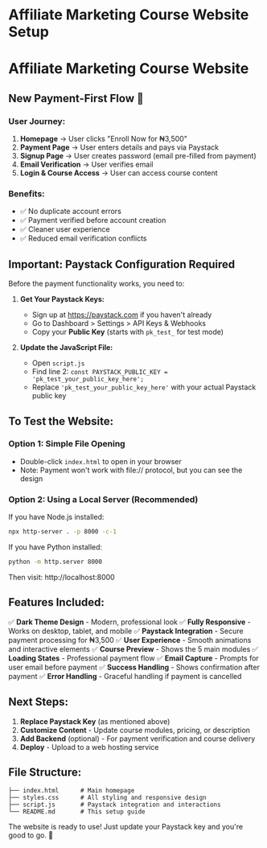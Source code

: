 # Affiliate Marketing Course Website Setup

# Affiliate Marketing Course Website

## New Payment-First Flow 🔄

### User Journey:
1. **Homepage** → User clicks "Enroll Now for ₦3,500"
2. **Payment Page** → User enters details and pays via Paystack
3. **Signup Page** → User creates password (email pre-filled from payment)
4. **Email Verification** → User verifies email
5. **Login & Course Access** → User can access course content

### Benefits:
- ✅ No duplicate account errors
- ✅ Payment verified before account creation
- ✅ Cleaner user experience
- ✅ Reduced email verification conflicts

## Important: Paystack Configuration Required

Before the payment functionality works, you need to:

1. **Get Your Paystack Keys:**
   - Sign up at https://paystack.com if you haven't already
   - Go to Dashboard > Settings > API Keys & Webhooks
   - Copy your **Public Key** (starts with `pk_test_` for test mode)

2. **Update the JavaScript File:**
   - Open `script.js`
   - Find line 2: `const PAYSTACK_PUBLIC_KEY = 'pk_test_your_public_key_here';`
   - Replace `'pk_test_your_public_key_here'` with your actual Paystack public key

## To Test the Website:

### Option 1: Simple File Opening
- Double-click `index.html` to open in your browser
- Note: Payment won't work with file:// protocol, but you can see the design

### Option 2: Using a Local Server (Recommended)
If you have Node.js installed:
```bash
npx http-server . -p 8000 -c-1
```

If you have Python installed:
```bash
python -m http.server 8000
```

Then visit: http://localhost:8000

## Features Included:

✅ **Dark Theme Design** - Modern, professional look
✅ **Fully Responsive** - Works on desktop, tablet, and mobile
✅ **Paystack Integration** - Secure payment processing for ₦3,500
✅ **User Experience** - Smooth animations and interactive elements
✅ **Course Preview** - Shows the 5 main modules
✅ **Loading States** - Professional payment flow
✅ **Email Capture** - Prompts for user email before payment
✅ **Success Handling** - Shows confirmation after payment
✅ **Error Handling** - Graceful handling if payment is cancelled

## Next Steps:

1. **Replace Paystack Key** (as mentioned above)
2. **Customize Content** - Update course modules, pricing, or description
3. **Add Backend** (optional) - For payment verification and course delivery
4. **Deploy** - Upload to a web hosting service

## File Structure:
```
├── index.html      # Main homepage
├── styles.css      # All styling and responsive design  
├── script.js       # Paystack integration and interactions
└── README.md       # This setup guide
```

The website is ready to use! Just update your Paystack key and you're good to go. 🚀